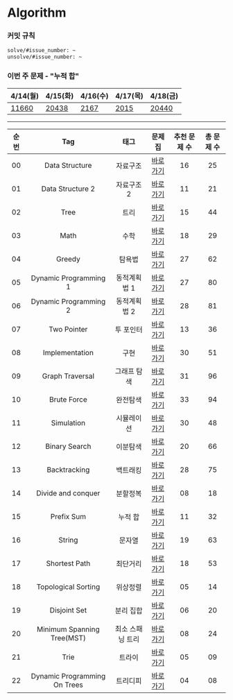 # Algorithm

### 커밋 규칙

```markdown
solve/#issue_number: ~
unsolve/#issue_number: ~
```

### 이번 주 문제 - "누적 합"

| 4/14(월) | 4/15(화) | 4/16(수) | 4/17(목) | 4/18(금) |
| --- | --- | --- | --- | --- |
| [11660](https://www.acmicpc.net/problem/11660) | [20438](https://www.acmicpc.net/problem/20438) | [2167](https://www.acmicpc.net/problem/2167) | [2015](https://www.acmicpc.net/problem/2015) | [20440](https://www.acmicpc.net/problem/20440) |


---

| 순번 | Tag                          | 태그                | 문제집    | 추천 문제 수 | 총 문제 수 |
| :--: | :--------------------------: | :-----------------: | :------:  | :---------:  | :------: |
| 00 | Data Structure | 자료구조 | [바로가기](./workbook/자료구조) | 16 | 25 |
| 01 | Data Structure 2 | 자료구조 2 | [바로가기](./workbook/자료구조2) | 11 | 21 |
| 02 | Tree | 트리 | [바로가기](./workbook/트리) | 15 | 44 |
| 03 | Math | 수학 | [바로가기](./workbook/수학) | 18 | 29 | 
| 04 | Greedy | 탐욕법 | [바로가기](./workbook/탐욕) | 27 | 62 | 
| 05 | Dynamic Programming 1 | 동적계획법 1 | [바로가기](./workbook/동적계획법1) | 27 | 80 |
| 06 | Dynamic Programming 2 | 동적계획법 2 | [바로가기](./workbook/동적계획법2) | 28 | 81 | 
| 07 | Two Pointer | 투 포인터 | [바로가기](./workbook/투포인터) | 13 | 36 |
| 08 | Implementation | 구현 | [바로가기](./workbook/구현) | 30 | 51 | 
| 09 | Graph Traversal | 그래프 탐색 | [바로가기](./workbook/그래프탐색) | 31 | 96 |
| 10 | Brute Force | 완전탐색 | [바로가기](./workbook/완전탐색) | 33 | 94 |
| 11 | Simulation | 시뮬레이션 | [바로가기](./workbook/시뮬레이션) | 30 | 48 | 
| 12 | Binary Search | 이분탐색 | [바로가기](./workbook/이분탐색) | 20 | 66 | 
| 13 | Backtracking | 백트래킹 | [바로가기](./workbook/백트래킹) | 28 | 75 | 
| 14 | Divide and conquer | 분할정복 | [바로가기](./workbook/분할정복) | 08 | 18 |
| 15 | Prefix Sum | 누적 합 | [바로가기](./workbook/누적합) | 11 | 32 | 
| 16 | String | 문자열 | [바로가기](./workbook/문자열) | 19 | 63 | 
| 17 | Shortest Path | 최단거리 | [바로가기](./workbook/최단거리) | 18 | 53 | 
| 18 | Topological Sorting | 위상정렬 | [바로가기](./workbook/위상정렬) | 05 | 14 | 
| 19 | Disjoint Set | 분리 집합 | [바로가기](./workbook/분리집합) | 06 | 20 | 
| 20 | Minimum Spanning Tree(MST) | 최소 스패닝 트리 | [바로가기](./workbook/최소스패닝트리) | 08 | 24 | 
| 21 | Trie | 트라이 | [바로가기](./workbook/트라이) | 05 | 09 | ![status][Doing] |
| 22 | Dynamic Programming On Trees | 트리디피 | [바로가기](./workbook/트리디피) | 04 | 08 | 
